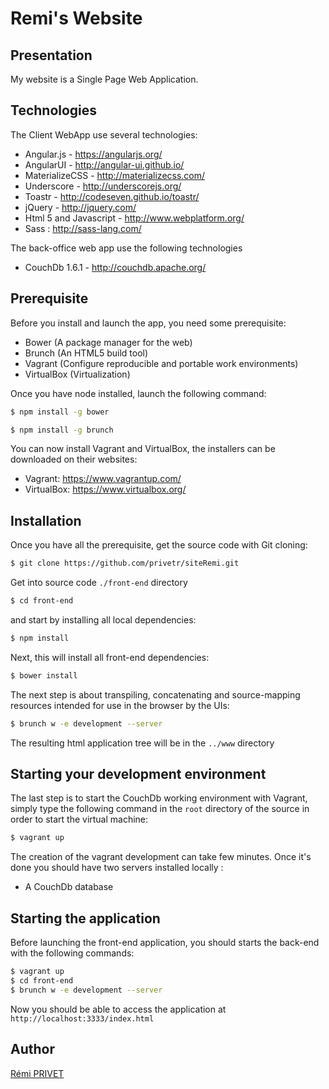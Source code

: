 Remi's Website
========

Presentation
-----------

My website is a Single Page Web Application.

Technologies
------------
The Client WebApp use several technologies:

* Angular.js - https://angularjs.org/
* AngularUI - http://angular-ui.github.io/
* MaterializeCSS - http://materializecss.com/
* Underscore - http://underscorejs.org/
* Toastr - http://codeseven.github.io/toastr/
* jQuery - http://jquery.com/
* Html 5 and Javascript - http://www.webplatform.org/
* Sass : http://sass-lang.com/

The back-office web app use the following technologies
* CouchDb 1.6.1 - http://couchdb.apache.org/

Prerequisite
-------------
Before you install and launch the app, you need some prerequisite:

* Bower (A package manager for the web)
* Brunch (An HTML5 build tool)
* Vagrant (Configure reproducible and portable work environments)
* VirtualBox (Virtualization)

Once you have node installed, launch the following command:

```sh
$ npm install -g bower
```

```sh
$ npm install -g brunch
```

You can now install Vagrant and VirtualBox, the installers can be downloaded on their websites:

* Vagrant: https://www.vagrantup.com/
* VirtualBox: https://www.virtualbox.org/

Installation
------------

Once you have all the prerequisite, get the source code with Git cloning:

```sh
$ git clone https://github.com/privetr/siteRemi.git
```

Get into source code `./front-end` directory 
```sh
$ cd front-end
```

and start by installing all local dependencies:

```sh
$ npm install
```

Next, this will install all front-end dependencies:

```sh
$ bower install
```

The next step is about transpiling, concatenating and source-mapping resources intended for use in the browser by the UIs:

```sh
$ brunch w -e development --server
```

The resulting html application tree will be in the `../www` directory

Starting your development environment
------------------------------------

The last step is to start the CouchDb working environment with Vagrant, 
simply type the following command in the `root` directory of the source in order to start the virtual machine:

```sh
$ vagrant up
```

The creation of the vagrant development can take few minutes.
Once it's done you should have two servers installed locally :
* A CouchDb database

Starting the application
-----------------

Before launching the front-end application, you should starts the back-end with the following commands:
```sh
$ vagrant up
$ cd front-end
$ brunch w -e development --server
```

Now you should be able to access the application at `http://localhost:3333/index.html`

Author
------

[Rémi PRIVET](mailto:remi.privet@gamil.com)